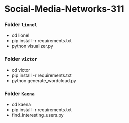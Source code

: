 # Social-Media-Networks-311
 
<h3>Folder <code>lionel</code></h3>
<ul>
    <li>cd lionel</li>
    <li>pip install -r requirements.txt</li>
    <li>python visualizer.py</li>
</ul>
<h3>Folder <code>victor</code></h3>
<ul>
    <li>cd victor</li>
    <li>pip install -r requirements.txt</li>
    <li>python generate_wordcloud.py</li>
</ul>
<h3>Folder <code>Kaena</code></h3>
<ul>
    <li>cd kaena</li>
    <li>pip install -r requirements.txt</li>
    <li>find_interesting_users.py</li>
</ul>
